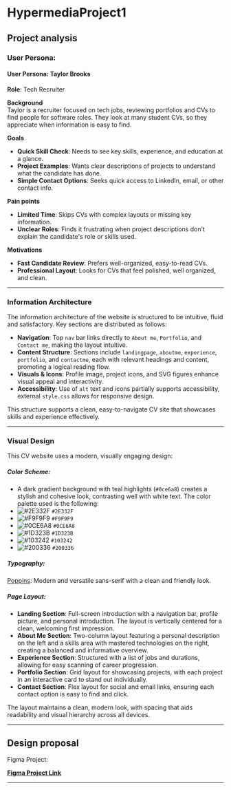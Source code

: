 # HypermediaProject1

## Project analysis

### User Persona: 

#### User Persona: Taylor Brooks

**Role**: Tech Recruiter

**Background**  
Taylor is a recruiter focused on tech jobs, reviewing portfolios and CVs to find people for software roles. They look at many student CVs, so they appreciate when information is easy to find.

**Goals**  
- **Quick Skill Check**: Needs to see key skills, experience, and education at a glance.
- **Project Examples**: Wants clear descriptions of projects to understand what the candidate has done.
- **Simple Contact Options**: Seeks quick access to LinkedIn, email, or other contact info.

**Pain points**  
- **Limited Time**: Skips CVs with complex layouts or missing key information.
- **Unclear Roles**: Finds it frustrating when project descriptions don’t explain the candidate's role or skills used.

**Motivations**  
- **Fast Candidate Review**: Prefers well-organized, easy-to-read CVs.
- **Professional Layout**: Looks for CVs that feel polished, well organized, and clean.

---
### Information Architecture

The information architecture of the website is structured to be intuitive, fluid and satisfactory. Key sections are distributed as follows:

- **Navigation**: Top `nav` bar links directly to `About me`, `Portfolio`, and `Contact me`, making the layout intuitive.
- **Content Structure**: Sections include `landingpage`, `aboutme`, `experience`, `portfolio`, and `contactme`, each with relevant headings and content, promoting a logical reading flow.
- **Visuals & Icons**: Profile image, project icons, and SVG figures enhance visual appeal and interactivity.
- **Accessibility**: Use of `alt` text and icons partially supports accessibility, external `style.css` allows for responsive design.

This structure supports a clean, easy-to-navigate CV site that showcases skills and experience effectively.

---
### Visual Design

This CV website uses a modern, visually engaging design:

##### **Color Scheme**:
- A dark gradient background with teal highlights (`#0ce6a8`) creates a stylish and cohesive look, contrasting well with white text.
  The color palette used is the following:
- ![#2E332F](https://placehold.co/15x15/2E332F/2E332F.png) `#2E332F`
- ![#F9F9F9](https://placehold.co/15x15/F9F9F9/F9F9F9.png) `#F9F9F9`
- ![#0CE6A8](https://placehold.co/15x15/0CE6A8/0CE6A8.png) `#0CE6A8`
- ![#1D323B](https://placehold.co/15x15/1D323B/1D323B.png) `#1D323B`
- ![#103242](https://placehold.co/15x15/103242/103242.png) `#103242`
- ![#200336](https://placehold.co/15x15/200336/200336.png) `#200336`

##### **Typography**:
  [Poppins](https://fonts.google.com/specimen/Poppins): Modern and versatile sans-serif with a clean and friendly look.
##### **Page Layout**:

- **Landing Section**: Full-screen introduction with a navigation bar, profile picture, and personal introduction. The layout is vertically centered for a clean, welcoming first impression.
- **About Me Section**: Two-column layout featuring a personal description on the left and a skills area with mastered technologies on the right, creating a balanced and informative overview.
- **Experience Section**: Structured with a list of jobs and durations, allowing for easy scanning of career progression.
- **Portfolio Section**: Grid layout for showcasing projects, with each project in an interactive card to stand out individually.
- **Contact Section**: Flex layout for social and email links, ensuring each contact option is easy to find and click.

The layout maintains a clean, modern look, with spacing that aids readability and visual hierarchy across all devices.

---
## Design proposal
Figma Project:

[**Figma Project Link**](https://www.figma.com/design/FMwiS6axCqxAILNrGb6gry/HypermediaProject1?t=KJzerx7vgzRDLrK2-1)

---
